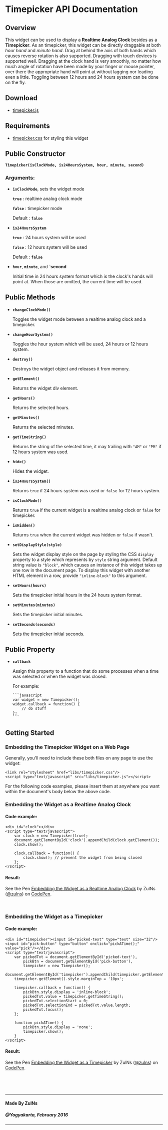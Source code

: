 # Timepicker API Documentation

## Overview
This widget can be used to display a **Realtime Analog Clock** besides as a **Timepicker**. As an timepicker, this widget can be directly draggable at both *hour hand* and *minute hand*. Drag at behind the axis of both hands which causes reverse rotation is also supported. Dragging with touch devices is supported well. Dragging at the clock hand is very smoothly, no matter how much angle of rotation have been made by your finger or mouse pointer, over there the appropriate hand will point at without lagging nor leading even a little. Toggling between 12 hours and 24 hours system can be done on the fly.

## Download
- [timepicker.js](../libs/timepicker.js)

## Requirements
- [timepicker.css](../libs/timepicker.css) for styling this widget

## Public Constructor
**`Timepicker(isClockMode, is24HoursSystem, hour, minute, second)`**

### Arguments:
- **`isClockMode`**, sets the widget mode

  **`true`** : realtime analog clock mode

  **`false`** : timepicker mode

  Default : **`false`**

- **`is24HoursSystem`**

  **`true`** : 24 hours system will be used

  **`false`** : 12 hours system will be used

  Default : **`false`**

- **`hour`**, **`minute`**, and **`second**

  Initial time in 24 hours system format which is the clock's hands will point at. When those are omitted, the current time will be used.

## Public Methods
- **`changeClockMode()`**

  Toggles the widget mode between a realtime analog clock and a timepicker. 

- **`changeHourSystem()`**

  Toggles the hour system which will be used, 24 hours or 12 hours system.

- **`destroy()`**

  Destroys the widget object and releases it from memory.

- **`getElement()`**

  Returns the widget div element.

- **`getHours()`**

  Returns the selected hours.

- **`getMinutes()`**

  Returns the selected minutes.

- **`getTimeString()`**

  Returns the string of the selected time, it may trailing with `"AM"` or `"PM"` if 12 hours system was used.

- **`hide()`**

  Hides the widget.

- **`is24HoursSystem()`**

  Returns `true` if 24 hours system was used or `false` for 12 hours system.

- **`isClockMode()`**

  Returns `true` if the current widget is a realtime analog clock or `false` for timepicker.

- **`isHidden()`**

  Returns `true` when the current widget was hidden or `false` if wasn't.

- **`setDisplayStyle(style)`**

  Sets the widget display style on the page by styling the CSS `display` property to a style which represents by `style` string argument. Default string value is `"block"`, which causes an instance of this widget takes up one row in the document page. To display this widget with another HTML element in a row, provide `"inline-block"` to this argument.

- **`setHours(hours)`**

  Sets the timepicker initial hours in the 24 hours system format.

- **`setMinutes(minutes)`**

  Sets the timepicker initial minutes.

- **`setSeconds(seconds)`**

  Sets the timepicker initial seconds.

## Public Property
- **`callback`**

  Assign this property to a function that do some processes when a time was selected or when the widget was closed.

  For example:

      ```javascript
      var widget = new Timepicker();
      widget.callback = function() {
          // do stuff
      };
      ```

## Getting Started

### Embedding the Timepicker Widget on a Web Page
Generally, you'll need to include these both files on any page to use the widget:

	<link rel="stylesheet" href="libs/timepicker.css"/>
	<script type="text/javascript" src="libs/timepicker.js"></script>

For the following code examples, please insert them at anywhere you want within the document's body below the above code.

### Embedding the Widget as a Realtime Analog Clock
#### Code example:

	<div id="clock"></div>
	<script type="text/javascript">
		var clock = new Timepicker(true);
		document.getElementById('clock').appendChild(clock.getElement());
		clock.show();
		
		clock.callback = function() {
			clock.show(); // prevent the widget from being closed
		};
	</script>

#### Result:

<p data-height="268" data-theme-id="22373" data-slug-hash="yemvNa" data-default-tab="result" data-user="zulns" class='codepen'>See the Pen <a href='http://codepen.io/zulns/pen/yemvNa/'>Embedding the Widget as a Realtime Analog Clock</a> by ZulNs (<a href='http://codepen.io/zulns'>@zulns</a>) on <a href='http://codepen.io'>CodePen</a>.</p>
<script async src="http://assets.codepen.io/assets/embed/ei.js"></script>

&nbsp;

### Embedding the Widget as a Timepicker
#### Code example:

	<div id="timepicker"><input id="picked-text" type="text" size="32"/><input id="pick-button" type="button" onclick="pickATime();" value="pick"/></div>
	<script type="text/javascript">
		var pickedTxt = document.getElementById('picked-text'),
			pickBtn = document.getElementById('pick-button'),
			timepicker = new Timepicker();
		document.getElementById('timepicker').appendChild(timepicker.getElement());
		timepicker.getElement().style.marginTop = '10px';
		
		timepicker.callback = function() {
			pickBtn.style.display = 'inline-block';
			pickedTxt.value = timepicker.getTimeString();
			pickedTxt.selectionStart = 0;
			pickedTxt.selectionEnd = pickedTxt.value.length;
			pickedTxt.focus();
		};
		
		function pickATime() {
			pickBtn.style.display = 'none';
			timepicker.show();
		}
	</script>

#### Result:

<p data-height="268" data-theme-id="22373" data-slug-hash="obKENy" data-default-tab="result" data-user="zulns" class='codepen'>See the Pen <a href='http://codepen.io/zulns/pen/obKENy/'>Embedding the Widget as a Timepicker</a> by ZulNs (<a href='http://codepen.io/zulns'>@zulns</a>) on <a href='http://codepen.io'>CodePen</a>.</p>
<script async src="htpp://assets.codepen.io/assets/embed/ei.js"></script>

&nbsp;

&nbsp;

---
#### Made By ZulNs
##### @Yogyakarta, February 2016
---
